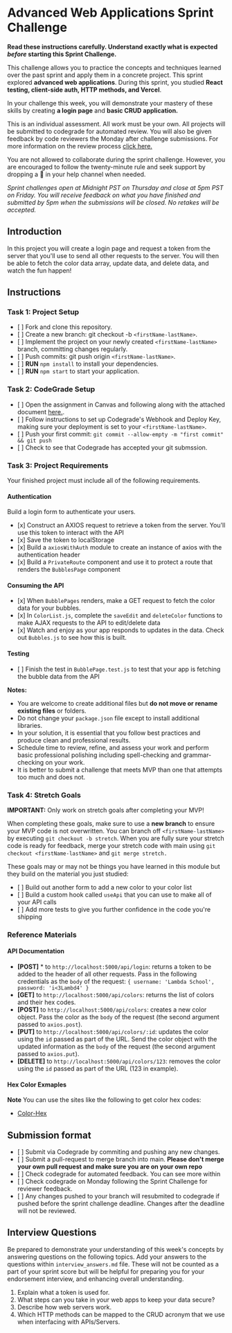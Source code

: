 # Advanced Web Applications Sprint Challenge

**Read these instructions carefully. Understand exactly what is expected _before_ starting this Sprint Challenge.**

This challenge allows you to practice the concepts and techniques learned over the past sprint and apply them in a concrete project. This sprint explored **advanced web applications**. During this sprint, you studied **React testing, client-side auth, HTTP methods, and Vercel**.

In your challenge this week, you will demonstrate your mastery of these skills by creating **a login page** and **basic CRUD application.**

This is an individual assessment. All work must be your own. All projects will be submitted to codegrade for automated review. You will also be given feedback by code reviewers the Monday after challenge submissions. For more information on the review process [click here.](https://www.notion.so/lambdaschool/How-to-View-Feedback-in-CodeGrade-c5147cee220c4044a25de28bcb6bb54a)

You are not allowed to collaborate during the sprint challenge. However, you are encouraged to follow the twenty-minute rule and seek support by dropping a :wave: in your help channel when needed.

_Sprint challenges open at Midnight PST on Thursday and close at 5pm PST on Friday. You will receive feedback on what you have finished and submitted by 5pm when the submissions will be closed. No retakes will be accepted._

## Introduction

In this project you will create a login page and request a token from the server that you'll use to send all other requests to the server. You will then be able to fetch the color data array, update data, and delete data, and watch the fun happen!

## Instructions

### Task 1: Project Setup

-    [ ] Fork and clone this repository.
-    [ ] Create a new branch: git checkout -b `<firstName-lastName>`.
-    [ ] Implement the project on your newly created `<firstName-lastName>` branch, committing changes regularly.
-    [ ] Push commits: git push origin `<firstName-lastName>`.
-    [ ] **RUN** `npm install` to install your dependencies.
-    [ ] **RUN** `npm start` to start your application.

### Task 2: CodeGrade Setup

-    [ ] Open the assignment in Canvas and following along with the attached document [here.](https://www.notion.so/lambdaschool/Submitting-an-assignment-via-Code-Grade-A-Step-by-Step-Walkthrough-07bd65f5f8364e709ecb5064735ce374).
-    [ ] Follow instructions to set up Codegrade's Webhook and Deploy Key, making sure your deployment is set to your `<firstName-lastName>`.
-    [ ] Push your first commit: `git commit --allow-empty -m "first commit" && git push`
-    [ ] Check to see that Codegrade has accepted your git submssion.

### Task 3: Project Requirements

Your finished project must include all of the following requirements.

#### Authentication

Build a login form to authenticate your users.

-    [x] Construct an AXIOS request to retrieve a token from the server. You'll use this token to interact with the API
-    [x] Save the token to localStorage
-    [x] Build a `axiosWithAuth` module to create an instance of axios with the authentication header
-    [x] Build a `PrivateRoute` component and use it to protect a route that renders the `BubblesPage` component

#### Consuming the API

-    [x] When `BubblePages` renders, make a GET request to fetch the color data for your bubbles.
-    [x] In `ColorList.js`, complete the `saveEdit` and `deleteColor` functions to make AJAX requests to the API to edit/delete data
-    [x] Watch and enjoy as your app responds to updates in the data. Check out `Bubbles.js` to see how this is built.

#### Testing

-    [ ] Finish the test in `BubblePage.test.js` to test that your app is fetching the bubble data from the API

**Notes:**

-    You are welcome to create additional files but **do not move or rename existing files** or folders.
-    Do not change your `package.json` file except to install additional libraries.
-    In your solution, it is essential that you follow best practices and produce clean and professional results.
-    Schedule time to review, refine, and assess your work and perform basic professional polishing including spell-checking and grammar-checking on your work.
-    It is better to submit a challenge that meets MVP than one that attempts too much and does not.

### Task 4: Stretch Goals

**IMPORTANT:** Only work on stretch goals after completing your MVP!

When completing these goals, make sure to use a **new branch** to ensure your MVP code is not overwritten. You can branch off `<firstName-lastName>` by executing `git checkout -b stretch`. When you are fully sure your stretch code is ready for feedback, merge your stretch code with main using `git checkout <firstName-lastName>` and `git merge stretch.`

These goals may or may not be things you have learned in this module but they build on the material you just studied:

-    [ ] Build out another form to add a new color to your color list
-    [ ] Build a custom hook called `useApi` that you can use to make all of your API calls
-    [ ] Add more tests to give you further confidence in the code you're shipping

### Reference Materials

#### API Documentation

-    **[POST]** \* to `http://localhost:5000/api/login`: returns a token to be added to the header of all other requests. Pass in the following credentials as the `body` of the request: `{ username: 'Lambda School', password: 'i<3Lambd4' }`
-    **[GET]** to `http://localhost:5000/api/colors`: returns the list of colors and their hex codes.
-    **[POST]** to `http://localhost:5000/api/colors`: creates a new color object. Pass the color as the `body` of the request (the second argument passed to `axios.post`).
-    **[PUT]** to `http://localhost:5000/api/colors/:id`: updates the color using the `id` passed as part of the URL. Send the color object with the updated information as the `body` of the request (the second argument passed to `axios.put`).
-    **[DELETE]** to `http://localhost:5000/api/colors/123`: removes the color using the `id` passed as part of the URL (123 in example).

#### Hex Color Exmaples

**Note** You can use the sites like the following to get color hex codes:

-    [Color-Hex](https://www.color-hex.com/)

## Submission format

-    [ ] Submit via Codegrade by commiting and pushing any new changes.
-    [ ] Submit a pull-request to merge <firstName-lastName> branch into main. **Please don't merge your own pull request and make sure you are on your own repo**
-    [ ] Check codegrade for automated feedback. You can see more within
-    [ ] Check codegrade on Monday following the Sprint Challenge for reviewer feedback.
-    [ ] Any changes pushed to your <firstName-lastName> branch will resubmited to codegrade if pushed before the sprint challenge deadline. Changes after the deadline will not be reviewed.

## Interview Questions

Be prepared to demonstrate your understanding of this week's concepts by answering questions on the following topics. Add your answers to the questions within `interview_answers.md` file. These will not be counted as a part of your sprint score but will be helpful for preparing you for your endorsement interview, and enhancing overall understanding.

1. Explain what a token is used for.
2. What steps can you take in your web apps to keep your data secure?
3. Describe how web servers work.
4. Which HTTP methods can be mapped to the CRUD acronym that we use when interfacing with APIs/Servers.

